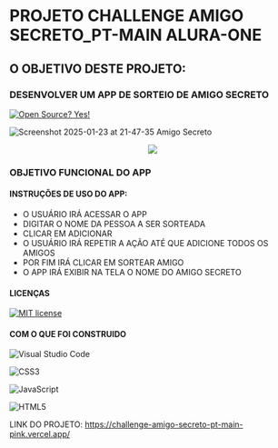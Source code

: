# PROJETO CHALLENGE AMIGO SECRETO_PT-MAIN ALURA-ONE
## O OBJETIVO DESTE PROJETO:
###  DESENVOLVER UM APP DE SORTEIO DE AMIGO SECRETO
[![Open Source? Yes!](https://badgen.net/badge/Open%20Source%20%3F/Yes%21/blue?icon=github)](https://github.com/Naereen/badges/)



![Screenshot 2025-01-23 at 21-47-35 Amigo Secreto](https://github.com/user-attachments/assets/02d692fb-0265-469a-a036-703fa7ed0f12)


<p align="center">
<img loading="lazy" src="http://img.shields.io/static/v1?label=STATUS&message=EM%20DESENVOLVIMENTO&color=GREEN&style=for-the-badge"/>
</p>


### OBJETIVO FUNCIONAL DO APP

#### INSTRUÇÕES DE USO DO APP:
- O USUÁRIO IRÁ ACESSAR O APP
- DIGITAR O NOME DA PESSOA A SER SORTEADA
- CLICAR EM ADICIONAR
- O USUÁRIO IRÁ REPETIR A AÇÃO ATÉ QUE ADICIONE TODOS OS AMIGOS
- POR FIM IRÁ CLICAR EM SORTEAR AMIGO
- O APP IRÁ EXIBIR NA TELA O NOME DO AMIGO SECRETO
#### LICENÇAS
[![MIT license](https://img.shields.io/badge/License-MIT-blue.svg)](https://lbesson.mit-license.org/)

#### COM O QUE FOI CONSTRUIDO

  ![Visual Studio Code](https://img.shields.io/badge/Visual%20Studio%20Code-0078d7.svg?style=for-the-badge&logo=visual-studio-code&logoColor=white)

  ![CSS3](https://img.shields.io/badge/css3-%231572B6.svg?style=for-the-badge&logo=css3&logoColor=white)

  ![JavaScript](https://img.shields.io/badge/javascript-%23323330.svg?style=for-the-badge&logo=javascript&logoColor=%23F7DF1E)

  ![HTML5](https://img.shields.io/badge/html5-%23E34F26.svg?style=for-the-badge&logo=html5&logoColor=white)


LINK DO PROJETO:
https://challenge-amigo-secreto-pt-main-pink.vercel.app/
